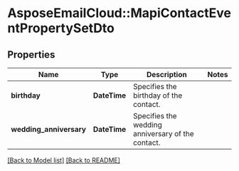 # AsposeEmailCloud::MapiContactEventPropertySetDto
## Properties
Name | Type | Description | Notes
------------ | ------------- | ------------- | -------------
**birthday** | **DateTime** | Specifies the birthday of the contact. | 
**wedding_anniversary** | **DateTime** | Specifies the wedding anniversary of the contact.              | 



[[Back to Model list]](Models.md) [[Back to README]](README.md)


